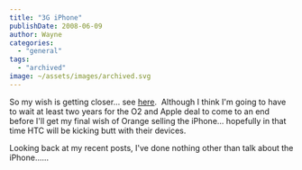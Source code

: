 ```yaml
---
title: "3G iPhone"
publishDate: 2008-06-09
author: Wayne
categories: 
  - "general"
tags: 
  - "archived"
image: ~/assets/images/archived.svg
---
```


So my wish is getting closer... see [here](https://www.engadget.com/2008/06/09/steve-jobs-keynote-live-from-wwdc-2008/).  Although I think I'm going to have to wait at least two years for the O2 and Apple deal to come to an end before I'll get my final wish of Orange selling the iPhone... hopefully in that time HTC will be kicking butt with their devices.

Looking back at my recent posts, I've done nothing other than talk about the iPhone......
